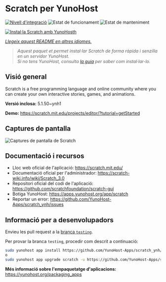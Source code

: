 <!--
N.B.: Aquest README ha estat generat automàticament per <https://github.com/YunoHost/apps/tree/master/tools/readme_generator>
NO s'ha de modificar manualment.
-->

# Scratch per YunoHost

[![Nivell d'integració](https://apps.yunohost.org/badge/integration/scratch)](https://ci-apps.yunohost.org/ci/apps/scratch/)
![Estat de funcionament](https://apps.yunohost.org/badge/state/scratch)
![Estat de manteniment](https://apps.yunohost.org/badge/maintained/scratch)

[![Instal·la Scratch amb YunoHosth](https://install-app.yunohost.org/install-with-yunohost.svg)](https://install-app.yunohost.org/?app=scratch)

*[Llegeix aquest README en altres idiomes.](./ALL_README.md)*

> *Aquest paquet et permet instal·lar Scratch de forma ràpida i senzilla en un servidor YunoHost.*  
> *Si no tens YunoHost, consulta [la guia](https://yunohost.org/install) per saber com instal·lar-lo.*

## Visió general

Scratch is a free programming language and online community where you can create your own interactive stories, games, and animations.

**Versió inclosa:** 5.1.50~ynh1

**Demo:** <https://scratch.mit.edu/projects/editor/?tutorial=getStarted>

## Captures de pantalla

![Captures de pantalla de Scratch](./doc/screenshots/800px-Scratch_3.0_Éditeur.png)

## Documentació i recursos

- Lloc web oficial de l'aplicació: <https://scratch.mit.edu/>
- Documentació oficial per l'administrador: <https://scratch-wiki.info/wiki/Scratch_3.0>
- Repositori oficial del codi de l'aplicació: <https://github.com/scratchfoundation/scratch-gui>
- Botiga YunoHost: <https://apps.yunohost.org/app/scratch>
- Reportar un error: <https://github.com/YunoHost-Apps/scratch_ynh/issues>

## Informació per a desenvolupadors

Envieu les pull request a la [branca `testing`](https://github.com/YunoHost-Apps/scratch_ynh/tree/testing).

Per provar la branca `testing`, procedir com descrit a continuació:

```bash
sudo yunohost app install https://github.com/YunoHost-Apps/scratch_ynh/tree/testing --debug
o
sudo yunohost app upgrade scratch -u https://github.com/YunoHost-Apps/scratch_ynh/tree/testing --debug
```

**Més informació sobre l'empaquetatge d'aplicacions:** <https://yunohost.org/packaging_apps>
